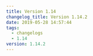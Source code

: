 ```yaml
---
title: Version 1.14
changelog_title: Version 1.14.2
date: 2019-05-28 14:57:44
tags:
  - changelogs
  - 1.14
version: 1.14.2
---
```


<script src="https://gist.github.com/spinnaker-release/a9c4858f87744addbca7ddc4976e454c.js"/>
